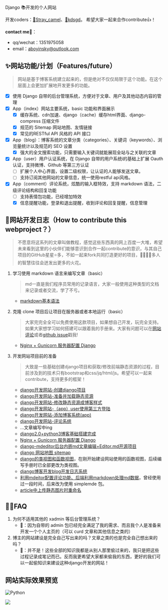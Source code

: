 ﻿Django 📚开发的个人网站

开发coders：[🐫Stray_camel](https://github.com/Freen247)、[👦kdsgd](https://github.com/kdsgd)。
希望大家一起来合作contribute👍！

**contact me**🧐：
- qq/wechat：1351975058
- email：aboyinsky@outlook.com

## ✨网站功能/计划（Features/future）
> 网站是基于博客系统建立起来的，但是绝对不仅仅局限于这个功能。在这个层面上会更加扩展地开发更多的功能。

- [x] 使用 Django 自带的后台管理系统，方便对于文章、用户及其他动态内容的管理
- [x] App（index）网站主要系统，basic 功能和界面展示
    - [x] 缓存系统、cdn加速、django（cache）缓存html界面、django-compress 压缩文件
    - [x] 规范的 Sitemap 网站地图、友情链接
    - [x] 常见的RESTful API 风格的 API 接口
- [x] App（blog）：博客系统的文章分类（categories）、关键词（keywords）、浏览量统计以及规范的 SEO 设置
    - [x] 强大的全文搜索功能，只需要输入关键词就能展现全站与之关联的文章
- [x] App（user）用户认证系统，在 Django 自带的用户系统i的基础上扩展 Oauth 认证，支持微博、Github 等第三方认证
    - [ ] 扩展个人中心界面，设置二级权限，让认证的人能够发送文章。
    - [ ] 支持订阅其他网站的文章信息，统一使用restful api风格。
- [x] App（comment）评论系统，炫酷的输入框特效，支持 markdown 语法，二级评论结构和回复功能
    - [ ] 支持表情包功能，已经增加特效
    - [x] 信息提醒功能，登录和退出提醒，收到评论和回复提醒，信息管理

## 🐾网站开发日志（How to contribute this webproject？）
> 不愿意将这系列的文章叫做教程，感觉这些东西真的网上百度一大堆，希望未来看到这里的小伙伴们能够意识到合作一起contribute的意识，与其自己项目的GitHub星星⭐多，不如一起来fork共同打造更好的项目，👨‍👨‍👦‍👦多人的智慧往往会迸发出更多的火花。

1. 学习使用 markdown 语言来编写文章（basic）
    > md一直是我们程序员常用的记录语言，大家一般使用这种类型的文档来记录或者交流，学了不亏。
	
    - [markdown基本语法](https://boywithacoin.cn/article/markdownji-ben-yu-fa/)
2. 克隆 clone 项目后让项目在服务器或者本地运行（basic）
    > 大家完完全全可以免费使用这款项目，如果想自己开发，玩完全支持。如果大家想学习如何搭建可以跟着我的手册来。大家有问题可以在[网站评论](https://boywithacoin.cn/)或者[github issue](https://github.com/Freen247/django_blog/issues)戳我!
	
    - [Nginx + Gunicorn 服务器配置 Django](https://boywithacoin.cn/article/nginx-gunicorn-fu-wu-qi-pei-zhi-django/)
3. 开发网站项目前的准备
    >大致是一些基础创建django项目和获取/修改前端静态资源的过程，目前涉及到的技术只有bootstrap和css/jq/html/js。希望可以一起来contribute，支持更多的框架！
	
    - [django开发网站-创建django项目](https://boywithacoin.cn/article/djangokai-fa-wang-zhan-chuang-jian-djangoxiang-mu/)
    - [django开发网站-准备并加载静态资源](https://boywithacoin.cn/article/djangokai-fa-wang-zhan-zhun-bei-bing-jia-zai-jing-tai-zi-yuan/)
    - [django开发网站-修改静态资源成博客样式](https://boywithacoin.cn/article/djangokai-fa-wang-zhan-xiu-gai-jing-tai-zi-yuan-cheng-bo-ke-yang-shi/)
    - [django开发网站-（app）user使用第三方登陆](https://boywithacoin.cn/article/djangokai-fa-wang-zhan-app-usershi-yong-di-san-fang-deng-lu/)
    - [django开发网站-添加博客系统(app)](https://boywithacoin.cn/article/djangokai-fa-wang-zhan-tian-jia-bo-ke-xi-tong-app/)
    - [django开发网站-评论系统](https://boywithacoin.cn/article/djangokai-fa-wang-zhan-ping-lun-xi-tong/)
    - ...文章编写中ing
    - [django2.0+python3博客基础搭建完成](https://boywithacoin.cn/article/django2-0-python3bo-ke-ji-chu-da-jian-wan-cheng/)
    - [Nginx + Gunicorn 服务器配置 Django](https://boywithacoin.cn/article/nginx-gunicorn-fu-wu-qi-pei-zhi-django/)
    - [django-mdeditor后台内嵌md文章编辑+Editor.md开源项目](https://boywithacoin.cn/article/django-mdeditorhou-tai-nei-qian-mdwen-zhang-bian-ji-editor-mdkai-yuan-xiang-mu/)
    - [django 网站地图 sitemap](https://boywithacoin.cn/article/django-wang-zhan-di-tu-sitemap/)
    - [django的类视图和函数视图](https://boywithacoin.cn/article/djangode-lei-shi-tu-he-han-shu-shi-tu/)，在刚开始建设网站使用的函数视图，后续编写手册时已全部更改为类视图。
    - [django博客开发blog开发日志系统](https://boywithacoin.cn/article/djangobo-ke-kai-fa-blogkai-fa-ri-zhi-xi-tong/)
    - [利用mdeitor配置评论功能、后端利用markdown处理md数据](https://boywithacoin.cn/article/li-yong-mdeitorpei-zhi-ping-lun-gong-neng-hou-duan-li-yong-markdownchu-li-mdshu-ju/)，曾经使用过一段时间，后来改为使用 simplemde 包。
    - [article中上传静态图片时重命名](https://boywithacoin.cn/article/articlezhong-shang-chuan-jing-tai-tu-pian-shi-zhong-ming-ming/)

## 🤹‍♀️FAQ
1. 为何不适用其他的 xadmin 等后台管理系统？
    - 🐫：因为自带的 admin 包已经完全满足了我的需求、而且我个人是准备来开发一个个人主页的（可以 curd 文章和其他信息之类的）
2. 博主的网站建设是完全自己写出来的吗？文章之类的也是完全自己想出来的吗？
    - 🐫：并不是！这些全部的知识我都是从别人那里偷过来的，我只是把这些过程记录成笔记而已。反而我更希望大家都来偷我的东西，更好的我们可以一起偷知识来建设这种django开发的网站！

## 网站实际效果预览
![Python](https://camo.githubusercontent.com/42a16d3ced93f9da9842bd59c778c4cffca16e11/68747470733a2f2f63646e2e6c6561726e6b752e636f6d2f75706c6f6164732f696d616765732f3230323030312f30322f32323839332f52564a46524d4f5135432e706e67216c61726765)

![](https://camo.githubusercontent.com/9f3fbd8ada0611b65b6edda1bfb3e4851e7e9a30/68747470733a2f2f626f797769746861636f696e2e636e2f7374617469632f6d656469612f656469746f722f54494d25453625383825414125453525394225424532303230303130313232333632315f32303230303130313232333730353239303239362e706e67)
